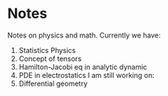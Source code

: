 # Notes
Notes on physics and math.
Currently we have:
1. Statistics Physics
2. Concept of tensors
3. Hamilton-Jacobi eq in analytic dynamic
4. PDE in electrostatics
I am still working on:
1. Differential geometry
